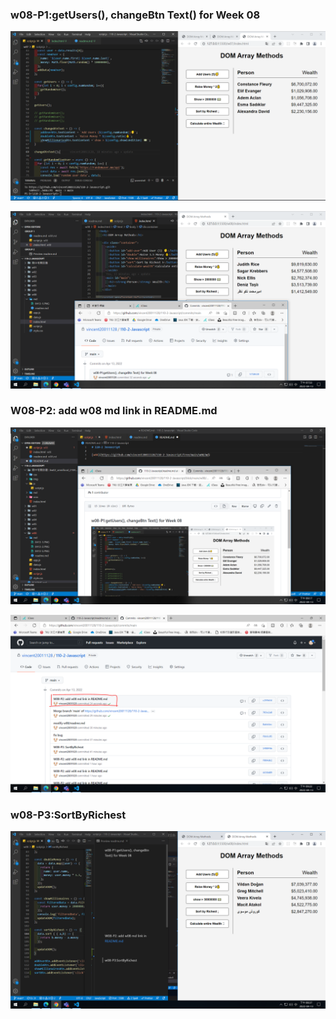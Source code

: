 ### w08-P1:getUsers(), changeBtn Text() for Week 08

![](0413-1.PNG)

![](0413-2.PNG)

### W08-P2: add w08 md link in README.md

![](0413-3.PNG)

![](0413-4.PNG)

### w08-P3:SortByRichest

![](0413-5.PNG)
![]()
